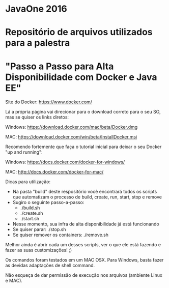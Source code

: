 # JavaOne 2016
# Repositório de arquivos utilizados para a palestra 
# "Passo a Passo para Alta Disponibilidade com Docker e Java EE"

Site do Docker:
https://www.docker.com/

Lá a própria página vai direcionar para o download correto para o seu SO, mas se quiser os links diretos:

Windows:
https://download.docker.com/mac/beta/Docker.dmg

MAC:
https://download.docker.com/win/beta/InstallDocker.msi


Recomendo fortemente que faça o tutorial inicial para deixar o seu Docker "up and running":

Windows:
https://docs.docker.com/docker-for-windows/

MAC:
http://docs.docker.com/docker-for-mac/


Dicas para utilização:

- Na pasta "build" deste respositório você encontrará todos os scripts que automatizam o processo de build, create, run, start, stop e remove
- Sugiro o seguinte passo-a-passo:
  - ./build.sh
  - ./create.sh
  - ./start.sh
- Nesse momento, sua infra de alta disponibilidade já está funcionando
- Se quiser parar: ./stop.sh
- Se quiser remover os containers: ./remove.sh

Melhor ainda é abrir cada um desses scripts, ver o que ele está fazendo e fazer as suas customizações! ;)

Os comandos foram testados em um MAC OSX. Para Windows, basta fazer as devidas adaptações de shell command.

Não esqueça de dar permissão de execução nos arquivos (ambiente Linux e MAC).
